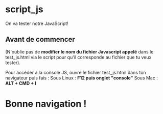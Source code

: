 # script_js #

On va tester notre JavaScript!

## Avant de commencer ##

(N'oublie pas de **modifier le nom du fichier Javascript appelé** dans le test_js.html via le script pour qu'il corresponde au fichier que tu veux tester).

Pour accéder à la console JS, ouvre le fichier test_js.html dans ton navigateur puis fais :
Sous Linux : **F12 puis onglet "console"**
Sous Mac : **ALT + CMD + I**

# Bonne navigation ! #
